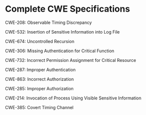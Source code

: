 

# Complete CWE Specifications

CWE-208: Observable Timing Discrepancy

CWE-532: Insertion of Sensitive Information into Log File

CWE-674: Uncontrolled Recursion

CWE-306: Missing Authentication for Critical Function

CWE-732: Incorrect Permission Assignment for Critical Resource

CWE-287: Improper Authentication

CWE-863: Incorrect Authorization

CWE-285: Improper Authorization

CWE-214: Invocation of Process Using Visible Sensitive Information

CWE-385: Covert Timing Channel